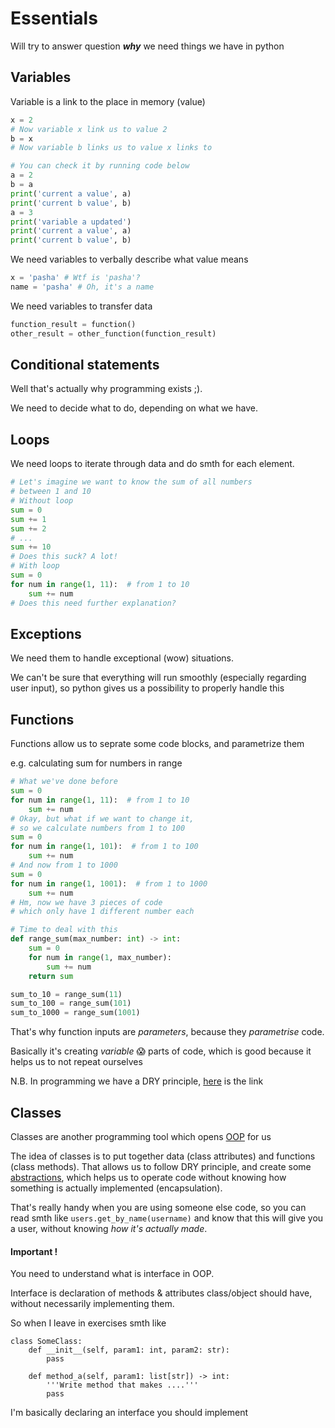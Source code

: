 # Essentials

Will try to answer question **_why_** we need things we have in python

## Variables
Variable is a link to the place in memory (value)
```python
x = 2
# Now variable x link us to value 2
b = x
# Now variable b links us to value x links to

# You can check it by running code below
a = 2
b = a
print('current a value', a)
print('current b value', b)
a = 3
print('variable a updated')
print('current a value', a)
print('current b value', b)
```
We need variables to verbally describe what value means
```python
x = 'pasha' # Wtf is 'pasha'?
name = 'pasha' # Oh, it's a name
```
We need variables to transfer data
```python
function_result = function()
other_result = other_function(function_result)
```

## Conditional statements
Well that's actually why programming exists ;).

We need to decide what to do, depending on what we have.

## Loops
We need loops to iterate through data and do smth for each element.
```python
# Let's imagine we want to know the sum of all numbers
# between 1 and 10
# Without loop
sum = 0
sum += 1
sum += 2
# ...
sum += 10
# Does this suck? A lot!
# With loop
sum = 0
for num in range(1, 11):  # from 1 to 10
    sum += num
# Does this need further explanation?
```
## Exceptions
We need them to handle exceptional (wow) situations.

We can't be sure that everything will run smoothly
(especially regarding user input), so python gives us a possibility
to properly handle this

## Functions
Functions allow us to seprate some code blocks, and parametrize them

e.g. calculating sum for numbers in range
```python
# What we've done before
sum = 0
for num in range(1, 11):  # from 1 to 10
    sum += num
# Okay, but what if we want to change it,
# so we calculate numbers from 1 to 100
sum = 0
for num in range(1, 101):  # from 1 to 100
    sum += num
# And now from 1 to 1000
sum = 0
for num in range(1, 1001):  # from 1 to 1000
    sum += num
# Hm, now we have 3 pieces of code
# which only have 1 different number each

# Time to deal with this
def range_sum(max_number: int) -> int:
    sum = 0
    for num in range(1, max_number):
        sum += num
    return sum

sum_to_10 = range_sum(11)
sum_to_100 = range_sum(101)
sum_to_1000 = range_sum(1001)
```
That's why function inputs are _parameters_,
because they _parametrise_ code.

Basically it's creating _variable_ :scream: parts of code,
which is good because it helps us to not repeat ourselves

N.B. In programming we have a DRY principle, [here](https://www.earthdatascience.org/courses/intro-to-earth-data-science/write-efficient-python-code/intro-to-clean-code/dry-modular-code/) is the link

## Classes
Classes are another programming tool which opens [OOP](https://www.techtarget.com/searchapparchitecture/definition/object-oriented-programming-OOP) for us

The idea of classes is to put together data
(class attributes) and functions (class methods).
That allows us to follow DRY principle,
and create some [abstractions](https://www.educative.io/edpresso/what-is-abstraction-in-programming),
which helps us to operate code
without knowing how something is actually implemented (encapsulation).

That's really handy when you are using someone else code,
so you can read smth like `users.get_by_name(username)`
and know that this will give you a user, without knowing _how it's actually made_.

#### Important !
You need to understand what is interface in OOP.

Interface is declaration of methods & attributes class/object should have, without necessarily implementing them.

So when I leave in exercises smth like

```python3
class SomeClass:
    def __init__(self, param1: int, param2: str):
        pass

    def method_a(self, param1: list[str]) -> int:
        '''Write method that makes ....'''
        pass
```
I'm basically declaring an interface you should implement
